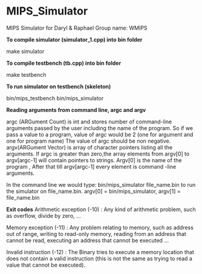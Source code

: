 # MIPS_Simulator

MIPS Simulator for Daryl & Raphael
Group name: WMIPS

**To compile simulator (simulator_1.cpp) into bin folder**

make simulator

**To compile testbench (tb.cpp) into bin folder**

make testbench

**To run simulator on testbench (skeleton)**

bin/mips_testbench bin/mips_simulator

**Reading arguments from command line, argc and argv**

argc (ARGument Count) is int and stores number of command-line arguments passed by the user including the name of the program. So if we pass a value to a program, value of argc would be 2 (one for argument and one for program name)
The value of argc should be non negative.
argv(ARGument Vector) is array of character pointers listing all the arguments.
If argc is greater than zero,the array elements from argv[0] to argv[argc-1] will contain pointers to strings.
Argv[0] is the name of the program , After that till argv[argc-1] every element is command -line arguments.

In the command line we would type:
bin/mips_simulator file_name.bin
to run the simulator on file_name.bin. argv[0] = bin/mips_simulator, argv[1] = file_name.bin

**Exit codes**
Arithmetic exception (-10) : Any kind of arithmetic problem, such as overflow, divide by zero, ...

Memory exception (-11) : Any problem relating to memory, such as address out of range, writing to read-only memory, reading from an address that cannot be read, executing an address that cannot be executed ...

Invalid instruction (-12) : The Binary tries to execute a memory location that does not contain a valid instruction (this is not the same as trying to read a value that cannot be executed).
